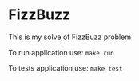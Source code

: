# FizzBuzz

This is my solve of FizzBuzz problem

To run application use:
`make run`


To tests application use:
`make test`
